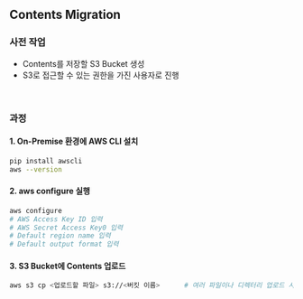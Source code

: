 ## Contents Migration

### 사전 작업
- Contents를 저장할 S3 Bucket 생성
- S3로 접근할 수 있는 권한을 가진 사용자로 진행

<br/>

### 과정
#### 1. On-Premise 환경에 AWS CLI 설치
  ```bash
  pip install awscli
  aws --version
  ```
#### 2. aws configure 실행
  ```bash
  aws configure
  # AWS Access Key ID 입력
  # AWS Secret Access Key0 입력
  # Default region name 입력
  # Default output format 입력
  ```
#### 3. S3 Bucket에 Contents 업로드
  ```bash
  aws s3 cp <업로드할 파일> s3://<버킷 이름>      # 여러 파일이나 디렉터리 업로드 시, aws s3 sync 명령어 사용
  ```
